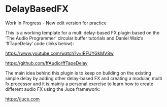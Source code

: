 # DelayBasedFX

Work In Progress - New edit version for practice

This is a working template for a multi delay-based FX plugin based on the ‘The Audio Programmer’ circular buffer tutorials and Daniel Walz’s ‘ffTapeDelay’ code (links below):

https://www.youtube.com/watch?v=IRFUYGkMV8w

https://github.com/ffAudio/ffTapeDelay

The main idea behind this plugin is to keep on building on the existing simple delay by adding other delay-based FX and creating a modular, multi fx processor and it is mainly a personal exercise to learn how to create different audio FX using the Juce framework:

https://juce.com
